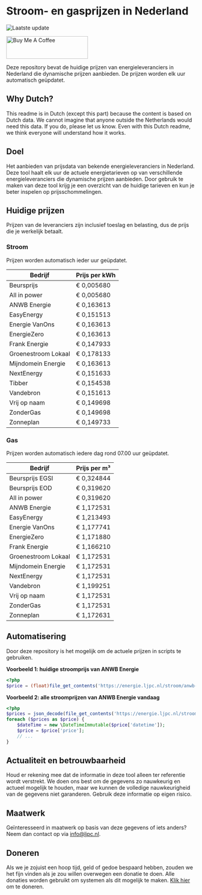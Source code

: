 # Stroom- en gasprijzen in Nederland

![Laatste update](https://img.shields.io/badge/laatste%20update-2025--08--02%2011%3A00%20CET-brightgreen)

<a href="https://www.buymeacoffee.com/Lars-" target="_blank"><img src="https://cdn.buymeacoffee.com/buttons/v2/default-orange.png" alt="Buy Me A Coffee" height="60" style="height: 60px !important;width: 217px !important;" ></a>

Deze repository bevat de huidige prijzen van energieleveranciers in Nederland die dynamische prijzen aanbieden. De prijzen worden elk uur automatisch geüpdatet.

## Why Dutch?

This readme is in Dutch (except this part) because the content is based on Dutch data. We cannot imagine that anyone outside the Netherlands would need this data. If you do, please let us know. Even with this Dutch readme, we think
everyone will understand how it works.

## Doel

Het aanbieden van prijsdata van bekende energieleveranciers in Nederland. Deze tool haalt elk uur de actuele energietarieven op van verschillende energieleveranciers die dynamische prijzen aanbieden. Door gebruik te maken van deze tool
krijg je een overzicht van de huidige tarieven en kun je beter inspelen op prijsschommelingen.

## Huidige prijzen

Prijzen van de leveranciers zijn inclusief toeslag en belasting, dus de prijs die je werkelijk betaalt.

### Stroom

Prijzen worden automatisch ieder uur geüpdatet.

 Bedrijf | Prijs per kWh 
---------|---------------
Beursprijs | € 0,005680
All in power | € 0,005680
ANWB Energie | € 0,163613
EasyEnergy | € 0,151513
Energie VanOns | € 0,163613
EnergieZero | € 0,163613
Frank Energie | € 0,147933
Groenestroom Lokaal | € 0,178133
Mijndomein Energie | € 0,163613
NextEnergy | € 0,151633
Tibber | € 0,154538
Vandebron | € 0,151613
Vrij op naam | € 0,149698
ZonderGas | € 0,149698
Zonneplan | € 0,149733


### Gas

Prijzen worden automatisch iedere dag rond 07.00 uur geüpdatet.

 Bedrijf | Prijs per m³ 
---------|--------------
Beursprijs EGSI | € 0,324844
Beursprijs EOD | € 0,319620
All in power | € 0,319620
ANWB Energie | € 1,172531
EasyEnergy | € 1,213493
Energie VanOns | € 1,177741
EnergieZero | € 1,171880
Frank Energie | € 1,166210
Groenestroom Lokaal | € 1,172531
Mijndomein Energie | € 1,172531
NextEnergy | € 1,172531
Vandebron | € 1,199251
Vrij op naam | € 1,172531
ZonderGas | € 1,172531
Zonneplan | € 1,172631


## Automatisering

Door deze repository is het mogelijk om de actuele prijzen in scripts te gebruiken.

**Voorbeeld 1: huidige stroomprijs van ANWB Energie**

```php
<?php
$price = (float)file_get_contents('https://energie.ljpc.nl/stroom/anwb-energie-nu.txt');

```

**Voorbeeld 2: alle stroomprijzen van ANWB Energie vandaag**

```php
<?php
$prices = json_decode(file_get_contents('https://energie.ljpc.nl/stroom/all-in-power-vandaag.json'),true);
foreach ($prices as $price) {
    $dateTime = new \DateTimeImmutable($price['datetime']);
    $price = $price['price'];
    // ...
}
```

## Actualiteit en betrouwbaarheid

Houd er rekening mee dat de informatie in deze tool alleen ter referentie wordt verstrekt. We doen ons best om de gegevens zo nauwkeurig en actueel mogelijk te houden, maar we kunnen de volledige nauwkeurigheid van de gegevens niet
garanderen. Gebruik deze informatie op eigen risico.

## Maatwerk

Geïnteresseerd in maatwerk op basis van deze gegevens of iets anders? Neem dan contact op
via [info@ljpc.nl](mailto:info@ljpc.nl?subject=Energie%20prijzen).

## Doneren

Als we je zojuist een hoop tijd, geld of gedoe bespaard hebben, zouden we het fijn vinden als je zou willen overwegen een
donatie te doen. Alle donaties worden gebruikt om systemen als dit mogelijk te
maken. [Klik hier](https://www.buymeacoffee.com/Lars-) om te doneren.

